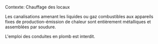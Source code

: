 Contexte: Chauffage des locaux

Les canalisations amenant les liquides ou gaz combustibles aux appareils fixes de production-émission de chaleur sont entièrement métalliques et assemblées par soudure.

L'emploi des conduites en plomb est interdit.